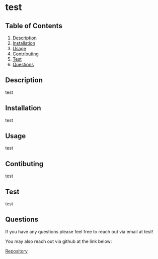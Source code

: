 # test



## Table of Contents
1. [Description](#description)
2. [Installation](#installation)
3. [Usage](#usage)
4. [Contributing](#contributing)
5. [Test](#test)
6. [Questions](#questions)

## Description

test

## Installation

test

## Usage

test




## Contibuting

test

## Test

test

## Questions

If you have any questions please feel free to reach out via email at test!

You may also reach out via github at the link below:

[Repository](https://github.com/test/test)
